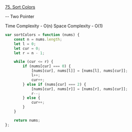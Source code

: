 [75. Sort Colors](https://leetcode.com/problems/sort-colors/)

-- Two Pointer

Time Complexity - O(n)
Space Complexity - O(1)

```javascript
var sortColors = function (nums) {
	const n = nums.length;
	let l = 0;
	let cur = 0;
	let r = n - 1;

	while (cur <= r) {
		if (nums[cur] === 0) {
			[nums[cur], nums[l]] = [nums[l], nums[cur]];
			l++;
			cur++;
		} else if (nums[cur] === 2) {
			[nums[cur], nums[r]] = [nums[r], nums[cur]];
			r--;
		} else {
			cur++;
		}
	}

	return nums;
};
```
